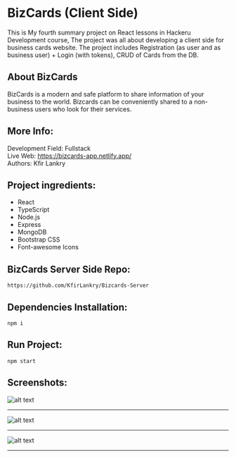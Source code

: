 # BizCards (Client Side)

This is My fourth summary project on React lessons in Hackeru Development course, The project was all about developing a client side for business cards website. The project includes Registration (as user and as business user) + Login (with tokens), CRUD of Cards from the DB.

## About BizCards

BizCards is a modern and safe platform to share information of your business to the world.
Bizcards can be conveniently shared to a non-business users who look for their services.

## More Info:

Development Field: Fullstack  
Live Web: https://bizcards-app.netlify.app/  
Authors: Kfir Lankry

## Project ingredients:

- React
- TypeScript
- Node.js
- Express
- MongoDB
- Bootstrap CSS
- Font-awesome Icons

## BizCards Server Side Repo:

```
https://github.com/KfirLankry/Bizcards-Server
```

## Dependencies Installation:

```
npm i
```

## Run Project:

```
npm start
```

## Screenshots:

![alt text](https://i.ibb.co/QdLY0Jt/bizcards.jpg?raw=true)

---

![alt text](https://i.ibb.co/wCJDXqr/bizcards-2.jpg?raw=true)

---

![alt text](https://i.ibb.co/cT9hSDj/bizcards-3.jpg?raw=true)

---

